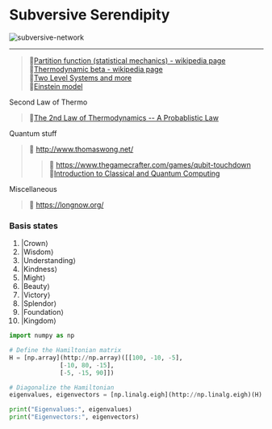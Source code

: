 # Subversive Serendipity 
![subversive-network](https://user-images.githubusercontent.com/111261353/215251057-2a92883b-aff6-42da-b735-61205deaa26f.png)  


---
> 🔗[Partition function (statistical mechanics) - wikipedia page](https://en.wikipedia.org/wiki/Partition_function_(statistical_mechanics)#Canonical_partition_function)  
> 🔗[Thermodynamic beta - wikipedia page](https://en.wikipedia.org/wiki/Thermodynamic_beta)      
> 🔗[Two Level Systems and more](http://home.thep.lu.se/~larsg/Site/SM2.pdf)  
> 📘[Einstein model](https://solidstate.quantumtinkerer.tudelft.nl/1_einstein_model/)

Second Law of Thermo
> 🔗[The 2nd Law of Thermodynamics -- A Probablistic Law](https://www.compadre.org/nexusph/course/view.cfm?ID=482)   

Quantum stuff
> 🔗 http://www.thomaswong.net/  
>> 🎲 https://www.thegamecrafter.com/games/qubit-touchdown   
>> 📖[Introduction to Classical and Quantum Computing](http://www.thomaswong.net/introduction-to-classical-and-quantum-computing-1e3p.pdf)

Miscellaneous 

> 🔗 https://longnow.org/  


### Basis states
1. $|\text{Crown}\rangle$
2. $|\text{Wisdom}\rangle$
3. $|\text{Understanding}\rangle$
4. $|\text{Kindness}\rangle$
5. $|\text{Might}\rangle$
6. $|\text{Beauty}\rangle$
7. $|\text{Victory}\rangle$
8. $|\text{Splendor}\rangle$
9. $|\text{Foundation}\rangle$
10. $|\text{Kingdom}\rangle$

```py
import numpy as np

# Define the Hamiltonian matrix
H = [np.array](http://np.array)([[100, -10, -5],
              [-10, 80, -15],
              [-5, -15, 90]])

# Diagonalize the Hamiltonian
eigenvalues, eigenvectors = [np.linalg.eigh](http://np.linalg.eigh)(H)

print("Eigenvalues:", eigenvalues)
print("Eigenvectors:", eigenvectors)
```

